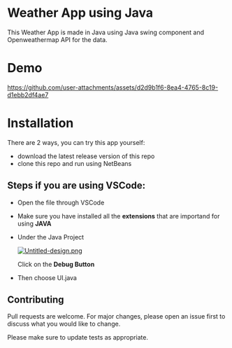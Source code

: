 # Weather App using Java

This Weather App is made in Java using Java swing component and Openweathermap API for the data.

# Demo



https://github.com/user-attachments/assets/d2d9b1f6-8ea4-4765-8c19-d1ebb2df4ae7



# Installation

 There are 2 ways, you can try this app yourself:
- download the latest release version of this repo
- clone this repo and run using NetBeans

## Steps if you are using VSCode:

- Open the file through VSCode 
- Make sure you have installed all the **extensions** that are importand for using **JAVA**
- Under the Java Project 

   [![Untitled-design.png](https://i.postimg.cc/HnZn3Pt2/Untitled-design.png)](https://postimg.cc/30G3x1V4)
 
 	Click on the **Debug Button** 
 	
 - Then choose UI.java

## Contributing

Pull requests are welcome. For major changes, please open an issue first
to discuss what you would like to change.

Please make sure to update tests as appropriate.
